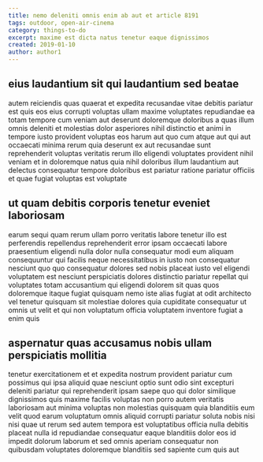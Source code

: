 ```yaml
---
title: nemo deleniti omnis enim ab aut et article 8191
tags: outdoor, open-air-cinema
category: things-to-do
excerpt: maxime est dicta natus tenetur eaque dignissimos
created: 2019-01-10
author: author1
---
```


## eius laudantium sit qui laudantium sed beatae

autem reiciendis quas quaerat et expedita recusandae vitae debitis pariatur est quis eos eius corrupti voluptas ullam maxime voluptates repudiandae ea totam tempore cum veniam aut deserunt doloremque doloribus a quas illum omnis deleniti et molestias dolor asperiores nihil distinctio et animi in tempore iusto provident voluptas eos harum aut quo cum atque aut qui aut occaecati minima rerum quia deserunt ex aut recusandae sunt reprehenderit voluptas veritatis rerum illo eligendi voluptates provident nihil veniam et in doloremque natus quia nihil doloribus illum laudantium aut delectus consequatur tempore doloribus est pariatur ratione pariatur officiis et quae fugiat voluptas est voluptate

## ut quam debitis corporis tenetur eveniet laboriosam

earum sequi quam rerum ullam porro veritatis labore tenetur illo est perferendis repellendus reprehenderit error ipsam occaecati labore praesentium eligendi nulla dolor nulla consequatur modi eum aliquam consequuntur qui facilis neque necessitatibus in iusto non consequatur nesciunt quo quo consequatur dolores sed nobis placeat iusto vel eligendi voluptatem est nesciunt perspiciatis dolores distinctio pariatur repellat qui voluptates totam accusantium qui eligendi dolorem sit quas quos doloremque itaque fugiat quisquam nemo iste alias fugiat at odit architecto vel tenetur quisquam sit molestiae dolores quia cupiditate consequatur ut omnis ut velit et qui non voluptatum officia voluptatem inventore fugiat a enim quis

## aspernatur quas accusamus nobis ullam perspiciatis mollitia

tenetur exercitationem et et expedita nostrum provident pariatur cum possimus qui ipsa aliquid quae nesciunt optio sunt odio sint excepturi deleniti pariatur qui reprehenderit ipsam saepe quo qui dolor similique dignissimos quis maxime facilis voluptas non porro autem veritatis laboriosam aut minima voluptas non molestias quisquam quia blanditiis eum velit quod earum voluptatum omnis aliquid corrupti pariatur soluta nobis nisi nisi quae ut rerum sed autem tempora est voluptatibus officia nulla debitis placeat nulla id repudiandae consequatur eaque blanditiis dolor eos id impedit dolorum laborum et sed omnis aperiam consequatur non quibusdam voluptates doloremque blanditiis sed sapiente cum quis aut
